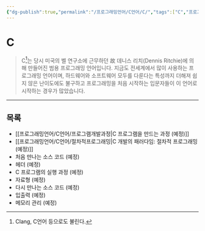 ```yaml
---
{"dg-publish":true,"permalink":"/프로그래밍언어/C언어/C/","tags":["C","프로그래밍언어"],"created":"2024-02-06T20:25:23.214+09:00","updated":"2024-03-14T13:30:39.784+09:00"}
---
```



# C

> C[^1]는 당시 미국의 벨 연구소에 근무하던 故 데니스 리치(Dennis Ritchie)에 의해 만들어진 범용 프로그래밍 언어입니다. 지금도 전세계에서 많이 사용하는 프로그래밍 언어이며, 하드웨어와 소프트웨어 모두를 다룬다는 특성까지 더해져 쉽지 않은 난이도에도 불구하고 프로그래밍을 처음 시작하는 입문자들이 이 언어로 시작하는 경우가 많았습니다. 

---

## 목록
+ [[프로그래밍언어/C언어/프로그램개발과정\|C 프로그램을 만드는 과정 (예정)]]
+ [[프로그래밍언어/C언어/절차적프로그래밍\|C 개발의 패러다임: 절차적 프로그래밍 (예정)]]
+ 처음 만나는 소스 코드 (예정)
+ 헤더 (예정)
+ C 프로그램의 실행 과정 (예정)
+ 자료형 (예정)
+ 다시 만나는 소스 코드 (예정)
+ 입출력 (예정)
+ 메모리 관리 (예정)

[^1]: Clang, C언어 등으로도 불린다.